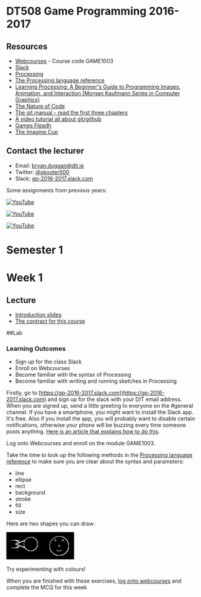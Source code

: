 # DT508 Game Programming 2016-2017

Resources
---------
* [Webcourses](http://dit.ie/webcourses) - Course code GAME1003
* [Slack](https://gp-2016-2017.slack.com)
* [Processing](http://processing.org)
* [The Processing language reference](http://processing.org/reference/)
* [Learning Processing: A Beginner's Guide to Programming Images, Animation, and Interaction (Morgan Kaufmann Series in Computer Graphics)](http://http://www.learningprocessing.com/)
* [The Nature of Code](http://natureofcode.com/)
* [The git manual - read the first three chapters](http://git-scm.com/documentation)
* [A video tutorial all about git/github](https://www.youtube.com/watch?v=p_PGUltnB6w)
* [Games Fleadh](http://www.gamesfleadh.ie/)
* [The Imagine Cup](https://www.imaginecup.com/)

## Contact the lecturer

* Email: bryan.duggan@dit.ie
* Twitter: [@skooter500](http://twitter.com/skooter500)
* Slack: [gp-2016-2017.slack.com](https://gp-2016-2017.slack.com)

Some assignments from previous years:

[![YouTube](http://img.youtube.com/vi/4g3qwul2o44/0.jpg)](https://www.youtube.com/watch?v=4g3qwul2o44)

[![YouTube](http://img.youtube.com/vi/ObH8ffqzseU/0.jpg)](https://www.youtube.com/watch?v=ObH8ffqzseU)

[![YouTube](http://img.youtube.com/vi/BH4alGk5-A4/0.jpg)](https://www.youtube.com/watch?v=BH4alGk5-A4)

# Semester 1

# Week 1

## Lecture
- [Introduction slides](https://1drv.ms/p/s!Ak7y2552PWCrkMw2-mb76OvGqWk6NQ)
- [The contract for this course](https://1drv.ms/w/s!Ak7y2552PWCrjPYXt8HlWl1T1cg5Og)

##Lab
### Learning Outcomes
- Sign up for the class Slack
- Enroll on Webcourses
- Become familiar with the syntax of Processing
- Become familiar with writing and running sketches in Processing

Firstly, go to [https://gp-2016-2017.slack.com](https://gp-2016-2017.slack.com) and sign up for the slack with your DIT email address. When you are signed up, send a little greeting to everyone on the #general channel. If you have a smartphone, you might want to install the Slack app. It's free. Also if you install the app, you will probably want to disable certain notifications, otherwise your phone will be buzzing every time someone posts anything. [Here is an article that explains how to do this](https://slack.zendesk.com/hc/en-us/articles/201649323-Channel-and-group-notification-preferences).

Log onto Webcourses and enroll on the module GAME1003.

Take the time to look up the following methods in the [Processing language reference](http://processing.org/reference/ ) to make sure you are clear about the syntax and parameters:

* line
* ellipse
* rect
* background
* stroke
* fill
* size

Here are two shapes you can draw:

![Sketch](images/p1.png)

Try experimenting with colours!

When you are finished with these exercises, [log onto webcourses](http://dit.ie/webcourses) and complete the MCQ for this week